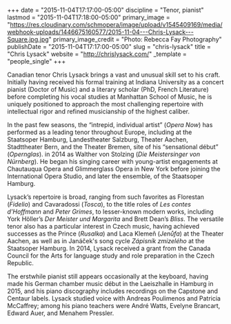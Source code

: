 +++
date = "2015-11-04T17:17:00-05:00"
discipline = "Tenor, pianist"
lastmod = "2015-11-04T17:18:00-05:00"
primary_image = "https://res.cloudinary.com/schmopera/image/upload/v1545409169/media/webhook-uploads/1446675160577/2015-11-04---Chris-Lysack---Square.jpg.jpg"
primary_image_credit = "Photo: Rebecca Fay Photography"
publishDate = "2015-11-04T17:17:00-05:00"
slug = "chris-lysack"
title = "Chris Lysack"
website = "http://chrislysack.com/"
_template = "people_single"
+++

Canadian tenor Chris Lysack brings a vast and unusual skill set to his craft. Initially having received his formal training at Indiana University as a concert pianist (Doctor of Music) and a literary scholar (PhD, French Literature) before completing his vocal studies at Manhattan School of Music, he is uniquely positioned to approach the most challenging repertoire with intellectual rigor and refined musicianship of the highest caliber.

In the past few seasons, the “intrepid, individual artist” (*Opera Now*) has performed as a leading tenor throughout Europe, including at the Staatsoper Hamburg, Landestheater Salzburg, Theater Aachen, Stadttheater Bern, and the Theater Bremen, site of his “sensational début” (*Opernglas*). in 2014 as Walther von Stolzing (*Die Meistersinger von Nürnberg*). He began his singing career with young-artist engagements at Chautauqua Opera and Glimmerglass Opera in New York before joining the International Opera Studio, and later the ensemble, of the Staatsoper Hamburg.

Lysack’s repertoire is broad, ranging from such favorites as Florestan (*Fidelio*) and Cavaradossi (*Tosca*), to the title roles of *Les contes d'Hoffmann* and *Peter Grimes*, to lesser-known modern works, including York Höller’s *Der Meister und Margarita* and Brett Dean’s *Bliss*. The versatile tenor also has a particular interest in Czech music, having achieved successes as the Prince (*Rusalka*) and Laca Klemeň (*Jenůfa*) at the Theater Aachen, as well as in Janáček's song cycle *Zápisník zmizelého* at the Staatsoper Hamburg. In 2014, Lysack received a grant from the Canada Council for the Arts for language study and role preparation in the Czech Republic.

The erstwhile pianist still appears occasionally at the keyboard, having made his German chamber music début in the Laeiszhalle in Hamburg in 2015, and his piano discography includes recordings on the Capstone and Centaur labels. Lysack studied voice with Andreas Poulimenos and Patricia McCaffrey; among his piano teachers were André Watts, Evelyne Brancart, Edward Auer, and Menahem Pressler.

